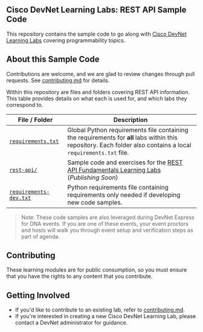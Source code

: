 ## Cisco DevNet Learning Labs: REST API Sample Code

This repository contains the sample code to go along with [Cisco DevNet Learning Labs](https://learninglabs.cisco.com) covering programmability topics.

## About this Sample Code

Contributions are welcome, and we are glad to review changes through pull requests. See [contributing.md](contributing.md) for details.

Within this repository are files and folders covering REST API information.  This table provides details on what each is used for, and which labs they correspond to.  

|  File / Folder  |  Description  | 
|  ---  |  ---  | 
|  [`requirements.txt`](requirements.txt)  |  Global Python requirements file containing the requirements for **all** labs within this repository.  Each folder also contains a local `requirements.txt` file.  | 
|  [`rest-api/`](rest-api/)  |  Sample code and exercises for the [REST API Fundamentals Learning Labs]() <br> (_Publishing Soon_) | 
|  [`requirements-dev.txt`](requirements-dev.txt)  |  Python requirements file containing requirements only needed if developing new code samples.  | 

> Note: These code samples are also leveraged during DevNet Express for DNA events.  If you are one of these events, your event proctors and hosts will walk you through event setup and verification steps as part of agenda.  

## Contributing

These learning modules are for public consumption, so you must ensure that you have the rights to any content that you contribute.

## Getting Involved

* If you'd like to contribute to an existing lab, refer to [contributing.md](contributing.md).
* If you're interested in creating a new Cisco DevNet Learning Lab, please contact a DevNet administrator for guidance.
